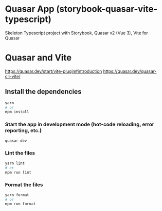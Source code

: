 # Quasar App (storybook-quasar-vite-typescript)

Skeleton Typescript project with Storybook, Quasar v2 (Vue 3), Vite for Quasar

# Quasar and Vite

https://quasar.dev/start/vite-plugin#introduction
https://quasar.dev/quasar-cli-vite/


## Install the dependencies
```bash
yarn
# or
npm install
```

### Start the app in development mode (hot-code reloading, error reporting, etc.)
```bash
quasar dev
```


### Lint the files
```bash
yarn lint
# or
npm run lint
```


### Format the files
```bash
yarn format
# or
npm run format
```
